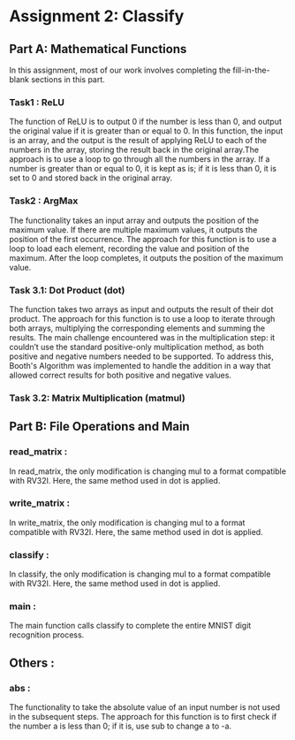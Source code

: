 # Assignment 2: Classify

## Part A: Mathematical Functions
In this assignment, most of our work involves completing the fill-in-the-blank sections in this part.
### Task1 : ReLU
The function of ReLU is to output 0 if the number is less than 0, and output the original value if it is greater than or equal to 0. In this function, the input is an array, and the output is the result of applying ReLU to each of the numbers in the array, storing the result back in the original array.The approach is to use a loop to go through all the numbers in the array. If a number is greater than or equal to 0, it is kept as is; if it is less than 0, it is set to 0 and stored back in the original array.

### Task2 : ArgMax 
The functionality takes an input array and outputs the position of the maximum value. If there are multiple maximum values, it outputs the position of the first occurrence. The approach for this function is to use a loop to load each element, recording the value and position of the maximum. After the loop completes, it outputs the position of the maximum value.

### Task 3.1: Dot Product (dot)
The function takes two arrays as input and outputs the result of their dot product. The approach for this function is to use a loop to iterate through both arrays, multiplying the corresponding elements and summing the results. The main challenge encountered was in the multiplication step: it couldn’t use the standard positive-only multiplication method, as both positive and negative numbers needed to be supported. To address this, Booth's Algorithm was implemented to handle the addition in a way that allowed correct results for both positive and negative values.

### Task 3.2: Matrix Multiplication (matmul)

## Part B: File Operations and Main
### read_matrix : 
In read_matrix, the only modification is changing mul to a format compatible with RV32I. Here, the same method used in dot is applied.

### write_matrix : 
In write_matrix, the only modification is changing mul to a format compatible with RV32I. Here, the same method used in dot is applied.

### classify : 
In classify, the only modification is changing mul to a format compatible with RV32I. Here, the same method used in dot is applied.

### main : 
The main function calls classify to complete the entire MNIST digit recognition process.

## Others :
### abs : 
The functionality to take the absolute value of an input number is not used in the subsequent steps. The approach for this function is to first check if the number a is less than 0; if it is, use sub to change a to -a.
